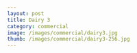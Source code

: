 ```yaml
---
layout: post
title: Dairy 3
category: commercial
image: /images/commercial/dairy3.jpg
thumb: /images/commercial/dairy3-256.jpg
---
```

